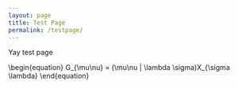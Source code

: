 ```yaml
---
layout: page
title: Test Page
permalink: /testpage/
---
```


Yay test page
<script type="text/javascript" src="http://cdn.mathjax.org/mathjax/latest/MathJax.js?config=TeX-AMS-MML_HTMLorMML"></script>
<div>
\begin{equation}
G_{\mu\nu} = (\mu\nu | \lambda \sigma)X_{\sigma \lambda} 
\end{equation}
</div>
